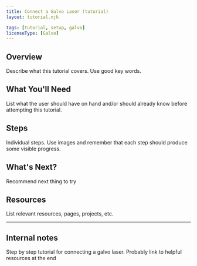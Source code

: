 ```yaml
---
title: Connect a Galvo Laser (tutorial)
layout: tutorial.njk

tags: [tutorial, setup, galvo]
licenseType: [Galvo]
---
```


## Overview
Describe what this tutorial covers. Use good key words.

## What You'll Need
List what the user should have on hand and/or should already know before attempting this tutorial.

## Steps
Individual steps. Use images and remember that each step should produce some visible progress.

## What's Next?
Recommend next thing to try

## Resources
List relevant resources, pages, projects, etc.

<hr>

## Internal notes

Step by step tutorial for connecting a galvo laser. Probably link to helpful resources at the end